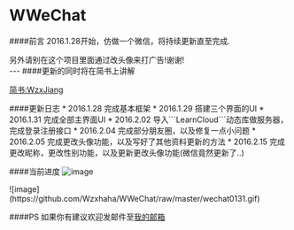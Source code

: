 # WWeChat
####前言
2016.1.28开始，仿做一个微信，将持续更新直至完成.
<div>
</div>
另外请别在这个项目里面通过改头像来打广告!谢谢!
<div>
</div>
---
####更新的同时将在简书上讲解
<div>
</div>

[简书:WzxJiang](http://www.jianshu.com/users/389c20d5a244)
<div>
</div>
####更新日志
 * 2016.1.28 完成基本框架
 * 2016.1.29 搭建三个界面的UI
 * 2016.1.31 完成全部主界面UI
 * 2016.2.02 导入```LearnCloud```动态库做服务器，完成登录注册接口
 * 2016.2.04 完成部分朋友圈，以及修复一点小问题
 * 2016.2.05 完成更改头像功能，以及写好了其他资料更新的方法
 * 2016.2.15 完成更改昵称，更改性别功能，以及更新更改头像功能(微信竟然更新了..)
 <div>
 </div>
 
####当前进度
 ![image](https://github.com/Wzxhaha/WWeChat/raw/master/wechat0215.gif)
<div>
</div>
 ![image](https://github.com/Wzxhaha/WWeChat/raw/master/wechat0131.gif)
<div>
</div>

####PS
如果你有建议欢迎发邮件至<a href="mailto:18516312500@163.com">我的邮箱</a>
